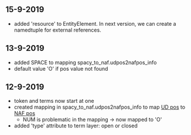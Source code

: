 ## 15-9-2019
- added 'resource' to EntityElement. In next version, we can create a namedtuple for external references.

## 13-9-2019
- added SPACE to mapping spacy_to_naf.udpos2nafpos_info
- default value 'O' if pos value not found

## 12-9-2019
- token and terms now start at one
- created mapping in spacy_to_naf.udpos2nafpos_info to map [UD pos](https://universaldependencies.org/u/pos/) to [NAF pos](https://github.com/newsreader/NAF)
    - NUM is problematic in the mapping -> now mapped to 'O'
- added 'type' attribute to term layer: open or closed
